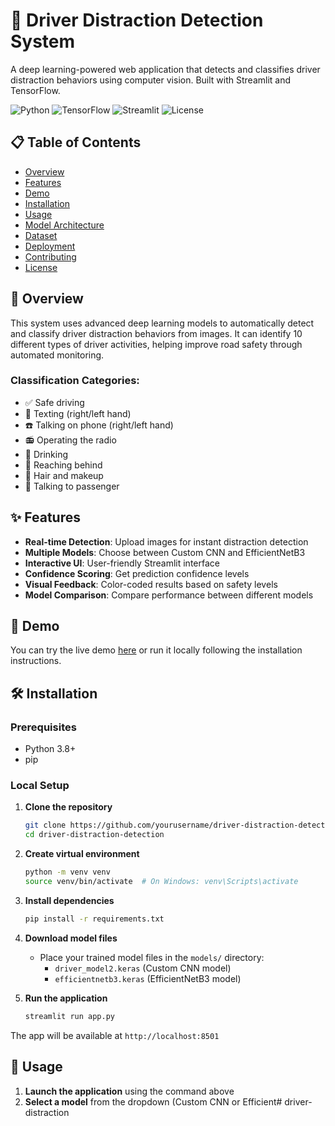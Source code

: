 # 🚗 Driver Distraction Detection System

A deep learning-powered web application that detects and classifies driver distraction behaviors using computer vision. Built with Streamlit and TensorFlow.

![Python](https://img.shields.io/badge/python-v3.8+-blue.svg)
![TensorFlow](https://img.shields.io/badge/TensorFlow-v2.13.0-orange.svg)
![Streamlit](https://img.shields.io/badge/Streamlit-v1.28.1-red.svg)
![License](https://img.shields.io/badge/license-MIT-green.svg)

## 📋 Table of Contents
- [Overview](#overview)
- [Features](#features)
- [Demo](#demo)
- [Installation](#installation)
- [Usage](#usage)
- [Model Architecture](#model-architecture)
- [Dataset](#dataset)
- [Deployment](#deployment)
- [Contributing](#contributing)
- [License](#license)

## 🎯 Overview

This system uses advanced deep learning models to automatically detect and classify driver distraction behaviors from images. It can identify 10 different types of driver activities, helping improve road safety through automated monitoring.

### Classification Categories:
- ✅ Safe driving
- 📱 Texting (right/left hand)
- ☎️ Talking on phone (right/left hand)
- 📻 Operating the radio
- 🥤 Drinking
- 🔄 Reaching behind
- 💄 Hair and makeup
- 👥 Talking to passenger

## ✨ Features

- **Real-time Detection**: Upload images for instant distraction detection
- **Multiple Models**: Choose between Custom CNN and EfficientNetB3
- **Interactive UI**: User-friendly Streamlit interface
- **Confidence Scoring**: Get prediction confidence levels
- **Visual Feedback**: Color-coded results based on safety levels
- **Model Comparison**: Compare performance between different models

## 🚀 Demo

You can try the live demo [here](your-deployment-url) or run it locally following the installation instructions.

## 🛠️ Installation

### Prerequisites
- Python 3.8+
- pip

### Local Setup

1. **Clone the repository**
   ```bash
   git clone https://github.com/yourusername/driver-distraction-detection.git
   cd driver-distraction-detection
   ```

2. **Create virtual environment**
   ```bash
   python -m venv venv
   source venv/bin/activate  # On Windows: venv\Scripts\activate
   ```

3. **Install dependencies**
   ```bash
   pip install -r requirements.txt
   ```

4. **Download model files**
   - Place your trained model files in the `models/` directory:
     - `driver_model2.keras` (Custom CNN model)
     - `efficientnetb3.keras` (EfficientNetB3 model)

5. **Run the application**
   ```bash
   streamlit run app.py
   ```

The app will be available at `http://localhost:8501`

## 📖 Usage

1. **Launch the application** using the command above
2. **Select a model** from the dropdown (Custom CNN or Efficient#   d r i v e r - d i s t r a c t i o n  
 